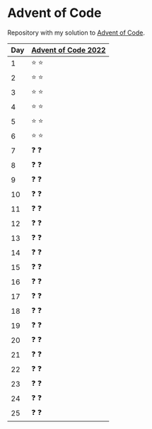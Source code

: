 # Advent of Code

Repository with my solution to [Advent of Code](https://adventofcode.com).

| Day   | [Advent of Code 2022](https://adventofcode.com/2022/) |
|-------|-------------------------------------------------------|
|  1    | :star: :star: |
|  2    | :star: :star: |
|  3    | :star: :star: |
|  4    | :star: :star: |
|  5    | :star: :star: |
|  6    | :star: :star: |
|  7    | :question: :question: |
|  8    | :question: :question: |
|  9    | :question: :question: |
|  10   | :question: :question: |
|  11   | :question: :question: |
|  12   | :question: :question: |
|  13   | :question: :question: |
|  14   | :question: :question: |
|  15   | :question: :question: |
|  16   | :question: :question: |
|  17   | :question: :question: |
|  18   | :question: :question: |
|  19   | :question: :question: |
|  20   | :question: :question: |
|  21   | :question: :question: |
|  22   | :question: :question: |
|  23   | :question: :question: |
|  24   | :question: :question: |
|  25   | :question: :question: |
